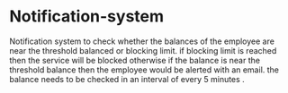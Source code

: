# Notification-system
Notification system to check whether the balances of the employee are near the threshold balanced or blocking limit.
if blocking limit is reached then the service will be blocked otherwise if the balance is near the threshold balance then the employee would be alerted with an email.
the balance needs to be checked in an interval of every 5 minutes .
